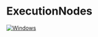 # ExecutionNodes

[![Windows](https://github.com/beyse/ExecutionNodes/actions/workflows/windows.yml/badge.svg)](https://github.com/beyse/ExecutionNodes/actions/workflows/windows.yml)
